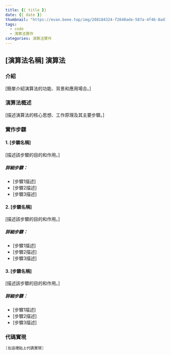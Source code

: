 ```yaml
---
title: {{ title }}
date: {{ date }}
thumbnail: "https://evan.beee.top/img/208184324-f2640ade-587a-4f46-8ad1-7b4c1b31394f.png"
tags:
  - code
  - 演算法實作
categories: 演算法實作
---
```

## [演算法名稱] 演算法

### 介紹
[簡單介紹演算法的功能、背景和應用場合。]

### 演算法概述
[描述演算法的核心思想、工作原理及其主要步驟。]

### 實作步驟

#### 1. [步驟名稱]
[描述該步驟的目的和作用。]

##### 詳細步驟：
- [步驟1描述]
- [步驟2描述]
- [步驟3描述]

#### 2. [步驟名稱]
[描述該步驟的目的和作用。]

##### 詳細步驟：
- [步驟1描述]
- [步驟2描述]
- [步驟3描述]

#### 3. [步驟名稱]
[描述該步驟的目的和作用。]

##### 詳細步驟：
- [步驟1描述]
- [步驟2描述]
- [步驟3描述]

### 代碼實現

```cpp
[在這裡貼上代碼實現]
```
